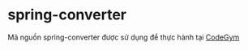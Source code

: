 # spring-converter
Mã nguồn spring-converter được sử dụng để thực hành tại [CodeGym](https://codegym.vn)

